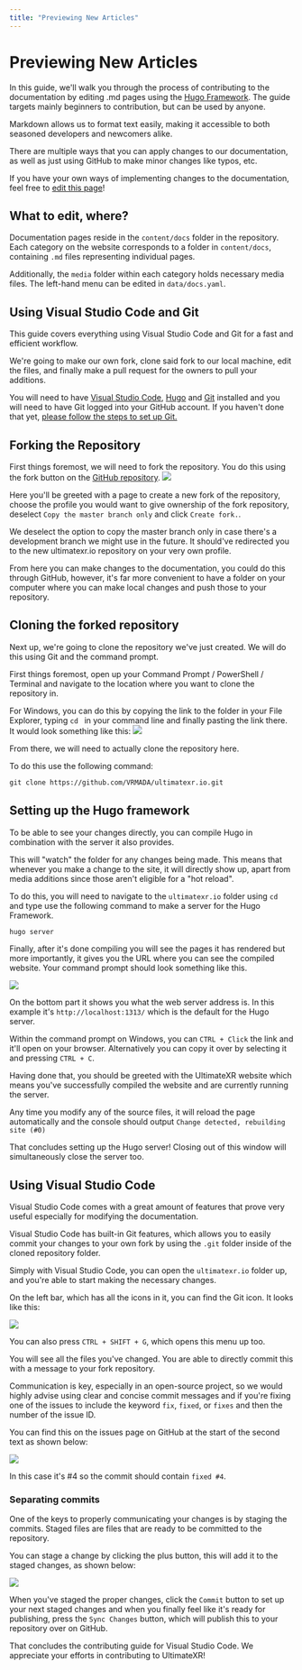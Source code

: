 ```yaml
---
title: "Previewing New Articles"
---
```


# Previewing New Articles

In this guide, we'll walk you through the process of contributing to the documentation by editing .md pages using the [Hugo Framework](https://gohugo.io/). The guide targets mainly beginners to contribution, but can be used by anyone.

Markdown allows us to format text easily, making it accessible to both seasoned developers and newcomers alike.

There are multiple ways that you can apply changes to our documentation, as well as just using GitHub to make minor changes like typos, etc.

If you have your own ways of implementing changes to the documentation, feel free to [edit this page](https://github.com/VRMADA/ultimatexr.io/edit/dev/content/docs/guides/contributing-to-the-guide.md)!

## What to edit, where?

Documentation pages reside in the `content/docs` folder in the repository. Each category on the website corresponds to a folder in `content/docs`, containing `.md` files representing individual pages.

Additionally, the `media` folder within each category holds necessary media files. The left-hand menu can be edited in `data/docs.yaml`.

## Using Visual Studio Code and Git

This guide covers everything using Visual Studio Code and Git for a fast and efficient workflow.

We're going to make our own fork, clone said fork to our local machine, edit the files, and finally make a pull request for the owners to pull your additions.

You will need to have [Visual Studio Code](https://code.visualstudio.com/), [Hugo](https://gohugo.io/installation/) and [Git](https://git-scm.com/downloads) installed and you will need to have Git logged into your GitHub account. If you haven't done that yet, [please follow the steps to set up Git.](https://docs.github.com/en/get-started/getting-started-with-git/set-up-git)

## Forking the Repository

First things foremost, we will need to fork the repository.
You do this using the fork button on the [GitHub repository](https://github.com/VRMADA/ultimatexr.io).
![](/media/docs/contributing-to-the-guide/previewing-new-articles/01ForkButton.png)

Here you'll be greeted with a page to create a new fork of the repository, choose the profile you would want to give ownership of the fork repository, deselect `Copy the master branch only` and click `Create fork.`.

We deselect the option to copy the master branch only in case there's a development branch we might use in the future.
It should've redirected you to the new ultimatexr.io repository on your very own profile.

From here you can make changes to the documentation, you could do this through GitHub, however, it's far more convenient to have a folder on your computer where you can make local changes and push those to your repository.

## Cloning the forked repository

Next up, we're going to clone the repository we've just created.
We will do this using Git and the command prompt.

First things foremost, open up your Command Prompt / PowerShell / Terminal and navigate to the location where you want to clone the repository in.

For Windows, you can do this by copying the link to the folder in your File Explorer, typing `cd ` in your command line and finally pasting the link there.
It would look something like this:
![](/media/docs/contributing-to-the-guide/previewing-new-articles/02CmdCd.png)

From there, we will need to actually clone the repository here.

To do this use the following command:

```html
git clone https://github.com/VRMADA/ultimatexr.io.git
```

## Setting up the Hugo framework

To be able to see your changes directly, you can compile Hugo in combination with the server it also provides.

This will "watch" the folder for any changes being made. This means that whenever you make a change to the site, it will directly show up, apart from media additions since those aren't eligible for a "hot reload".

To do this, you will need to navigate to the `ultimatexr.io` folder using `cd ` and type use the following command to make a server for the Hugo Framework.

```html
hugo server
```

Finally, after it's done compiling you will see the pages it has rendered but more importantly, it gives you the URL where you can see the compiled website.
Your command prompt should look something like this.

![](/media/docs/contributing-to-the-guide/previewing-new-articles/03CmdHugoServer.png)

On the bottom part it shows you what the web server address is.
In this example it's `http://localhost:1313/` which is the default for the Hugo server.

Within the command prompt on Windows, you can `CTRL + Click` the link and it'll open on your browser. Alternatively you can copy it over by selecting it and pressing `CTRL + C`.

Having done that, you should be greeted with the UltimateXR website which means you've successfully compiled the website and are currently running the server.

Any time you modify any of the source files, it will reload the page automatically and the console should output `Change detected, rebuilding site (#0)`

That concludes setting up the Hugo server! Closing out of this window will simultaneously close the server too.

## Using Visual Studio Code

Visual Studio Code comes with a great amount of features that prove very useful especially for modifying the documentation.

Visual Studio Code has built-in Git features, which allows you to easily commit your changes to your own fork by using the `.git` folder inside of the cloned repository folder.

Simply with Visual Studio Code, you can open the `ultimatexr.io` folder up, and you're able to start making the necessary changes.

On the left bar, which has all the icons in it, you can find the Git icon.
It looks like this:

![](/media/docs/contributing-to-the-guide/previewing-new-articles/04SourceControl.png)

You can also press `CTRL + SHIFT + G`, which opens this menu up too.

You will see all the files you've changed. You are able to directly commit this with a message to your fork repository.

Communication is key, especially in an open-source project, so we would highly advise using clear and concise commit messages and if you're fixing one of the issues to include the keyword `fix`, `fixed`, or `fixes` and then the number of the issue ID.

You can find this on the issues page on GitHub at the start of the second text as shown below:

![](/media/docs/contributing-to-the-guide/previewing-new-articles/05GitHubIssueNo.png)

In this case it's #4 so the commit should contain `fixed #4`.

### Separating commits

One of the keys to properly communicating your changes is by staging the commits. Staged files are files that are ready to be committed to the repository.

You can stage a change by clicking the plus button, this will add it to the staged changes, as shown below:

![](/media/docs/contributing-to-the-guide/previewing-new-articles/06StageChanges.png)

When you've staged the proper changes, click the `Commit` button to set up your next staged changes and when you finally feel like it's ready for publishing, press the `Sync Changes` button, which will publish this to your repository over on GitHub.

That concludes the contributing guide for Visual Studio Code.
We appreciate your efforts in contributing to UltimateXR!
